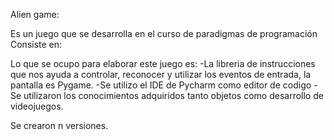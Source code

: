 Alien game:

Es un juego que se desarrolla en el curso de paradigmas de programación
Consiste en:

Lo que se ocupo para elaborar este juego es:
    -La libreria de instrucciones que nos ayuda a controlar, reconocer y utilizar
     los eventos de entrada, la pantalla es Pygame.
    -Se utilizo el IDE de Pycharm como editor de codigo
    -Se utilizaron los conocimientos adquiridos tanto objetos como desarrollo de
     videojuegos.

Se crearon n versiones.

